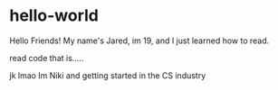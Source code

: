 # hello-world

Hello Friends!
My name's Jared, im 19, and I just learned how to read.

read code that is.....

jk lmao Im Niki and getting started in the CS industry
